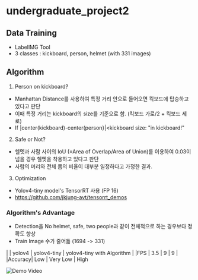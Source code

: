 # undergraduate_project2

## Data Training
* LabelIMG Tool
* 3 classes : kickboard, person, helmet (with 331 images)

## Algorithm
1. Person on kickboard?
  * Manhattan Distance를 사용하여 특정 거리 안으로 들어오면 킥보드에 탑승하고 있다고 판단
  * 이때 특정 거리는 kickboard의 size를 기준으로 함. (킥보드 가로/2 + 킥보드 세로)
  * If |center(kickboard)-center(person}|<kickboard size: "in kickboard!"
                                                  
2. Safe or Not?
  * 헬멧과 사람 사이의 IoU (=Area of Overlap/Area of Union)를 이용하여 0.03이 넘을 경우 헬멧을 착용하고 있다고 판단
  * 사람의 머리와 전체 몸의 비율이 대부분 일정하다고 가정한 결과.

3. Optimization
  * Yolov4-tiny model's TensorRT 사용 (FP 16)
  * https://github.com/jkjung-avt/tensorrt_demos


### Algorithm's Advantage
* Detection을 No helmet, safe, two people과 같이 전체적으로 하는 경우보다 정확도 향상
* Train Image 수가 줄어듦 (1694 -> 331)


|   | yolov4 | yolov4-tiny | yolov4-tiny with Algorithm |
|FPS      | 3.5   | 9           | 9                          |
|Accuracy| Low    | Very Low    | High                      


![Demo Video](./demo2.gif)
